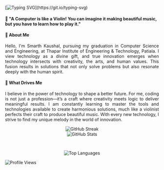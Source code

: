 
[![Typing SVG](https://readme-typing-svg.demolab.com?font=Patua+One&size=30&duration=4900&pause=900&color=5A03F7&background=7720FF00&center=true&multiline=true&width=1000&height=50&lines=Hearty+Welcome+!)](https://git.io/typing-svg)  

#### 🎻 **"A Computer is like a Violin! You can imagine it making beautiful music, but you have to learn how to play it."**
#### 👋 **About Me**  
<p align = "justify">
Hello, I'm Smarth Kaushal, pursuing my graduation in Computer Science and Engineering, at Thapar Institute of Engineering & Technology, Patiala. I view technology as a divine gift, and true innovation emerges when technology intersects with creativity, the arts, and human values. This fusion results in solutions that not only solve problems but also resonate deeply with the human spirit.
</p>

#### 🌟 **What Drives Me**
<p align = "justify">
I believe in the power of technology to shape a better future. For me, coding is not just a profession—it’s a craft where creativity meets logic to deliver meaningful results. I am constantly learning to master the tools and technologies available to create harmonious solutions, much like a violinist perfects their craft to produce beautiful music. With every new technology, I strive to find my unique melody in the world of innovation.
</p>
<p align="center">
  <img src="https://github-readme-streak-stats.herokuapp.com/?user=Smarth2005&theme=radical" alt="GitHub Streak" />  
  <br>
  <img src="https://github-readme-stats.vercel.app/api?username=Smarth2005&show_icons=true&count_private=true&theme=radical" alt="GitHub Stats" />  
</p>

<br> <!-- Line break to ensure space between rows -->

<p align="center">
  <img src="https://github-readme-stats.vercel.app/api/top-langs/?username=Smarth2005&layout=compact&theme=radical" alt="Top Languages" />
</p> 

![Profile Views](https://komarev.com/ghpvc/?username=Smarth2005&color=blue)


